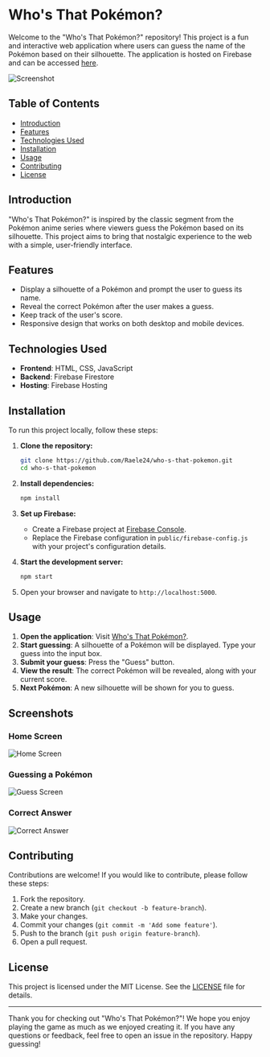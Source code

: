 # Who's That Pokémon?

Welcome to the "Who's That Pokémon?" repository! This project is a fun and interactive web application where users can guess the name of the Pokémon based on their silhouette. The application is hosted on Firebase and can be accessed [here](https://who-s-that-pokemon-3d4b2.web.app/).

![Screenshot](screenshot.png)

## Table of Contents

- [Introduction](#introduction)
- [Features](#features)
- [Technologies Used](#technologies-used)
- [Installation](#installation)
- [Usage](#usage)
- [Contributing](#contributing)
- [License](#license)

## Introduction

"Who's That Pokémon?" is inspired by the classic segment from the Pokémon anime series where viewers guess the Pokémon based on its silhouette. This project aims to bring that nostalgic experience to the web with a simple, user-friendly interface.

## Features

- Display a silhouette of a Pokémon and prompt the user to guess its name.
- Reveal the correct Pokémon after the user makes a guess.
- Keep track of the user's score.
- Responsive design that works on both desktop and mobile devices.

## Technologies Used

- **Frontend**: HTML, CSS, JavaScript
- **Backend**: Firebase Firestore
- **Hosting**: Firebase Hosting

## Installation

To run this project locally, follow these steps:

1. **Clone the repository:**
    ```sh
    git clone https://github.com/Raele24/who-s-that-pokemon.git
    cd who-s-that-pokemon
    ```

2. **Install dependencies:**
    ```sh
    npm install
    ```

3. **Set up Firebase:**
    - Create a Firebase project at [Firebase Console](https://console.firebase.google.com/).
    - Replace the Firebase configuration in `public/firebase-config.js` with your project's configuration details.

4. **Start the development server:**
    ```sh
    npm start
    ```

5. Open your browser and navigate to `http://localhost:5000`.

## Usage

1. **Open the application**: Visit [Who's That Pokémon?](https://who-s-that-pokemon-3d4b2.web.app/).
2. **Start guessing**: A silhouette of a Pokémon will be displayed. Type your guess into the input box.
3. **Submit your guess**: Press the "Guess" button.
4. **View the result**: The correct Pokémon will be revealed, along with your current score.
5. **Next Pokémon**: A new silhouette will be shown for you to guess.

## Screenshots

### Home Screen
![Home Screen](screenshots/home.png)

### Guessing a Pokémon
![Guess Screen](screenshots/guess.png)

### Correct Answer
![Correct Answer](screenshots/correct.png)

## Contributing

Contributions are welcome! If you would like to contribute, please follow these steps:

1. Fork the repository.
2. Create a new branch (`git checkout -b feature-branch`).
3. Make your changes.
4. Commit your changes (`git commit -m 'Add some feature'`).
5. Push to the branch (`git push origin feature-branch`).
6. Open a pull request.

## License

This project is licensed under the MIT License. See the [LICENSE](LICENSE) file for details.

---

Thank you for checking out "Who's That Pokémon?"! We hope you enjoy playing the game as much as we enjoyed creating it. If you have any questions or feedback, feel free to open an issue in the repository. Happy guessing!
